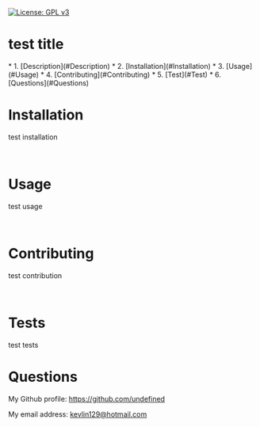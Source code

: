 [![License: GPL v3](https://img.shields.io/badge/License-GPLv3-blue.svg)](https://www.gnu.org/licenses/gpl-3.0)

<h1>test title</h1>
<!-- vscode-markdown-toc -->
* 1. [Description](#Description)
* 2. [Installation](#Installation)
* 3. [Usage](#Usage)
* 4. [Contributing](#Contributing)
* 5. [Test](#Test)
* 6. [Questions](#Questions) 
<!-- vscode-markdown-toc-config
	numbering=true
	autoSave=true
	/vscode-markdown-toc-config -->
<!-- /vscode-markdown-toc -->
<br>

<h1>Installation</h1>
<p>test installation</p>
<br>
<h1>Usage</h1>
<p>test usage</p>
<br>
<h1>Contributing</h1>
<p>test contribution</p>
<br>
<h1>Tests</h1>
<p>test tests
<br>
<h1>Questions</h1>
<p><span>My Github profile: </span><a href="https://github.com/klin4994" class="col-12">https://github.com/undefined</a></p>
<p><span>My email address: </span><a href = "mailto: kevlin129@hotmail.com">kevlin129@hotmail.com</a></p>
</p>
